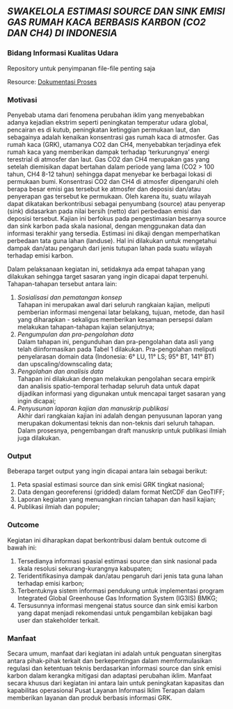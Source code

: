 ## ***SWAKELOLA ESTIMASI SOURCE DAN SINK EMISI GAS RUMAH KACA BERBASIS KARBON (CO2 DAN CH4) DI INDONESIA***
### Bidang Informasi Kualitas Udara

Repository untuk penyimpanan file-file penting saja

Resource:
[Dokumentasi Proses](https://docs.google.com/document/d/1sYNEl5y2HcXz9y4PkrofNy4i5WdlXuQxtKMS2QLUo90/edit?usp=sharing)


### Motivasi
Penyebab utama dari fenomena perubahan iklim yang menyebabkan adanya kejadian ekstrim seperti peningkatan temperatur udara global, pencairan es di kutub, peningkatan ketinggian permukaan laut, dan sebagainya adalah kenaikan konsentrasi gas rumah kaca di atmosfer. Gas rumah kaca (GRK), utamanya CO2 dan CH4, menyebabkan terjadinya efek rumah kaca yang memberikan dampak terhadap ‘terkurungnya’ energi terestrial di atmosfer dan laut. Gas CO2 dan CH4 merupakan gas yang setelah diemisikan dapat bertahan dalam periode yang lama (CO2 > 100 tahun, CH4 8-12 tahun) sehingga dapat menyebar ke berbagai lokasi di permukaan bumi.
Konsentrasi CO2 dan CH4 di atmosfer dipengaruhi oleh berapa besar emisi gas tersebut ke atmosfer dan deposisi dan/atau penyerapan gas tersebut ke permukaan. Oleh karena itu, suatu wilayah dapat dikatakan berkontribusi sebagai penyumbang (source) atau penyerap (sink) didasarkan pada nilai bersih (netto) dari perbedaan emisi dan deposisi tersebut.
Kajian ini berfokus pada pengestimasian besarnya source dan sink karbon pada skala nasional, dengan menggunakan data dan informasi terakhir yang tersedia. Estimasi ini dikaji dengan memperhatikan perbedaan tata guna lahan (landuse). Hal ini dilakukan untuk mengetahui dampak dan/atau pengaruh dari jenis tutupan lahan pada suatu wilayah terhadap emisi karbon.

Dalam pelaksanaan kegiatan ini, setidaknya ada empat tahapan yang dilakukan sehingga target sasaran yang ingin dicapai dapat terpenuhi. Tahapan-tahapan tersebut antara lain:
1. _Sosialisasi dan pematangan konsep_  
Tahapan ini merupakan awal dari seluruh rangkaian kajian, meliputi pemberian informasi mengenai latar belakang, tujuan, metode, dan hasil yang diharapkan - sekaligus memberikan kesamaan persepsi dalam melakukan tahapan-tahapan kajian selanjutnya;
2. _Pengumpulan dan pra-pengolahan data_  
Dalam tahapan ini, pengunduhan dan pra-pengolahan data asli yang telah diinformasikan pada Tabel 1 dilakukan. Pra-pengolahan meliputi penyelarasan domain data (Indonesia: 6° LU, 11° LS; 95° BT, 141° BT) dan upscaling/downscaling data;
3. _Pengolahan dan analisis data_  
Tahapan ini dilakukan dengan melakukan pengolahan secara empirik dan analisis spatio-temporal terhadap seluruh data untuk dapat dijadikan informasi yang digunakan untuk mencapai target sasaran yang ingin dicapai;
4. _Penyusunan laporan kajian dan manuskrip publikasi_  
Akhir dari rangkaian kajian ini adalah dengan penyusunan laporan yang merupakan dokumentasi teknis dan non-teknis dari seluruh tahapan. Dalam prosesnya, pengembangan draft manuskrip untuk publikasi ilmiah juga dilakukan.

### Output
Beberapa target output yang ingin dicapai antara lain sebagai berikut:
1. Peta spasial estimasi source dan sink emisi GRK tingkat nasional;
2. Data dengan georeferensi (gridded) dalam format NetCDF dan GeoTIFF;
3. Laporan kegiatan yang menuangkan rincian tahapan dan hasil kajian;
4. Publikasi ilmiah dan populer;

### Outcome
Kegiatan ini diharapkan dapat berkontribusi dalam bentuk outcome di bawah ini:
1. Tersedianya informasi spasial estimasi source dan sink nasional pada skala resolusi sekurang-kurangnya kabupaten;
2. Teridentifikasinya dampak dan/atau pengaruh dari jenis tata guna lahan terhadap emisi karbon;
3. Terbentuknya sistem informasi pendukung untuk implementasi program Integrated Global Greenhouse Gas Information System (IG3IS) BMKG; 
4. Tersusunnya informasi mengenai status source dan sink emisi karbon yang dapat menjadi rekomendasi untuk pengambilan kebijakan bagi user dan stakeholder terkait.

### Manfaat
Secara umum, manfaat dari kegiatan ini adalah untuk penguatan sinergitas antara pihak-pihak terkait dan berkepentingan dalam memformulasikan regulasi dan ketentuan teknis berdasarkan informasi source dan sink emisi karbon dalam kerangka mitigasi dan adaptasi perubahan iklim. Manfaat secara khusus dari kegiatan ini antara lain untuk peningkatan kapasitas dan kapabilitas operasional Pusat Layanan Informasi Iklim Terapan dalam memberikan layanan dan produk berbasis informasi GRK.
